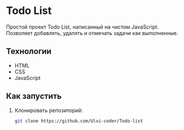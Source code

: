 # Todo List

Простой проект Todo List, написанный на чистом JavaScript.  
Позволяет добавлять, удалять и отмечать задачи как выполненные.

## Технологии
- HTML
- CSS
- JavaScript

## Как запустить
1. Клонировать репозиторий:
    ```bash
    git clone https://github.com/Ulvi-coder/Todo-list
